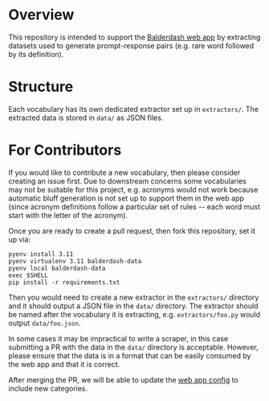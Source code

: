 # Overview

This repository is intended to support the [Balderdash web app](https://github.com/ivan-rivera/balderdash-web) by extracting datasets used to generate prompt-response pairs (e.g. rare word followed by its definition).

# Structure

Each vocabulary has its own dedicated extractor set up in `extractors/`. The extracted data is stored in `data/` as JSON files.

# For Contributors

If you would like to contribute a new vocabulary, then please consider creating an issue first. Due to downstream concerns some vocabularies may not be suitable for this project, e.g. acronyms would not work because automatic bluff generation is not set up to support them in the web app (since acronym definitions follow a particular set of rules -- each word must start with the letter of the acronym).

Once you are ready to create a pull request, then fork this repository, set it up via:

```shell
pyenv install 3.11
pyenv virtualenv 3.11 balderdash-data
pyenv local balderdash-data
exec $SHELL
pip install -r requirements.txt
```

Then you would need to create a new extractor in the `extractors/` directory and it should output a JSON file in the `data/` directory. The extractor should be named after the vocabulary it is extracting, e.g. `extractors/foo.py` would output `data/foo.json`.

In some cases it may be impractical to write a scraper, in this case submitting a PR with the data in the `data/` directory is acceptable. However, please ensure that the data is in a format that can be easily consumed by the web app and that it is correct.

After merging the PR, we will be able to update the [web app config](https://github.com/ivan-rivera/balderdash-web/blob/main/src/lib/config.js#L36) to include new categories.
